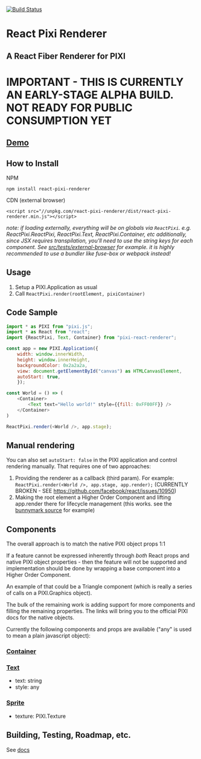 [![Build Status](https://travis-ci.org/dakom/react-pixi-renderer.svg?branch=master)](https://travis-ci.org/dakom/react-pixi-renderer)

# React Pixi Renderer
## A React Fiber Renderer for PIXI

# IMPORTANT - THIS IS CURRENTLY AN EARLY-STAGE ALPHA BUILD. NOT READY FOR PUBLIC CONSUMPTION YET

## [Demo](https://github.com/dakom/react-pixi-renderer-bunnymark)

## How to Install

NPM

`npm install react-pixi-renderer`

CDN (external browser)

`<script src="//unpkg.com/react-pixi-renderer/dist/react-pixi-renderer.min.js"></script>`

_note: if loading externally, everything will be on globals via `ReactPixi`. e.g. ReactPixi.ReactPixi, ReactPixi.Text, ReactPixi.Container, etc_
_additionally, since JSX requires transpilation, you'll need to use the string keys for each component. See [src/tests/external-browser](src/tests/external-browser) for example._
_it is *highly* recommended to use a bundler like fuse-box or webpack instead!_

## Usage

1. Setup a PIXI.Application as usual
2. Call `ReactPixi.render(rootElement, pixiContainer)`

## Code Sample

```javascript
import * as PIXI from "pixi.js";
import * as React from "react";
import {ReactPixi, Text, Container} from "pixi-react-renderer";

const app = new PIXI.Application({
    width: window.innerWidth, 
    height: window.innerHeight, 
    backgroundColor: 0x2a2a2a,
    view: document.getElementById("canvas") as HTMLCanvasElement,
    autoStart: true,
    });

const World = () => (
    <Container>
        <Text text="Hello world!" style={{fill: 0xFF00FF}} />
    </Container>
)

ReactPixi.render(<World />, app.stage);

```

## Manual rendering

You can also set `autoStart: false` in the PIXI application and control rendering manually. 
That requires one of two approaches:

1. Providing the renderer as a callback (third param). For example: `ReactPixi.render(<World />, app.stage, app.render);` (CURRENTLY BROKEN - SEE https://github.com/facebook/react/issues/10950)
2. Making the root element a Higher Order Component and lifting app.render there for lifecycle management (this works. see the [bunnymark source](https://github.com/dakom/react-pixi-renderer-bunnymark) for example)

## Components

The overall approach is to match the native PIXI object props 1:1

If a feature cannot be expressed inherently through _both_ React props and native PIXI object properties - then the feature will not be supported and implementation should be done by wrapping a base component into a Higher Order Component.

An example of that could be a Triangle component (which is really a series of calls on a PIXI.Graphics object).

The bulk of the remaining work is adding support for more components and filling the remaining properties. The links will bring you to the official PIXI docs for the native objects. 

Currently the following components and props are available ("any" is used to mean a plain javascript object):

### [Container](http://pixijs.download/dev/docs/PIXI.Container.html)

### [Text](http://pixijs.download/dev/docs/PIXI.Text.html)

* text: string
* style: any

### [Sprite](http://pixijs.download/dev/docs/PIXI.Sprite.html)

* texture: PIXI.Texture

## Building, Testing, Roadmap, etc.

See [docs](docs/)